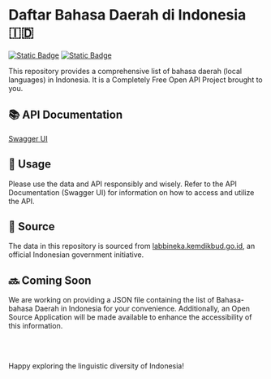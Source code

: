 # Daftar Bahasa Daerah di Indonesia 🇮🇩

[![Static Badge](https://img.shields.io/badge/Completely%20Free-API%20Project-blue)](#)
[![Static Badge](https://img.shields.io/badge/API%20Documentation-Swagger%20UI-green)](#)


This repository provides a comprehensive list of bahasa daerah (local languages) in Indonesia. It is a Completely Free Open API Project brought to you.

## 📚 API Documentation

[Swagger UI](http://api.codespade.com:4517/codespade/api/bahasa-daerah/swagger-ui/index.html)

## 🚀 Usage

Please use the data and API responsibly and wisely. Refer to the API Documentation (Swagger UI) for information on how to access and utilize the API.

## 📝 Source

The data in this repository is sourced from [labbineka.kemdikbud.go.id](https://labbineka.kemdikbud.go.id/), an official Indonesian government initiative.

## 🔜 Coming Soon

We are working on providing a JSON file containing the list of Bahasa-bahasa Daerah in Indonesia for your convenience. Additionally, an Open Source Application will be made available to enhance the accessibility of this information.

<br />
<br />

Happy exploring the linguistic diversity of Indonesia!
